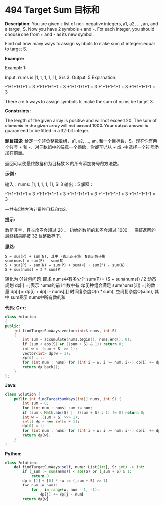 # 494 Target Sum 目标和

__Description__:
You are given a list of non-negative integers, a1, a2, ..., an, and a target, S. Now you have 2 symbols + and -. For each integer, you should choose one from + and - as its new symbol.

Find out how many ways to assign symbols to make sum of integers equal to target S.

__Example:__

Example 1:

Input: nums is [1, 1, 1, 1, 1], S is 3.
Output: 5
Explanation:

-1+1+1+1+1 = 3
+1-1+1+1+1 = 3
+1+1-1+1+1 = 3
+1+1+1-1+1 = 3
+1+1+1+1-1 = 3

There are 5 ways to assign symbols to make the sum of nums be target 3.

__Constraints:__

The length of the given array is positive and will not exceed 20.
The sum of elements in the given array will not exceed 1000.
Your output answer is guaranteed to be fitted in a 32-bit integer.

__题目描述__:
给定一个非负整数数组，a1, a2, ..., an, 和一个目标数，S。现在你有两个符号 + 和 -。对于数组中的任意一个整数，你都可以从 + 或 -中选择一个符号添加在前面。

返回可以使最终数组和为目标数 S 的所有添加符号的方法数。

__示例 :__

输入：nums: [1, 1, 1, 1, 1], S: 3
输出：5
解释：

-1+1+1+1+1 = 3
+1-1+1+1+1 = 3
+1+1-1+1+1 = 3
+1+1+1-1+1 = 3
+1+1+1+1-1 = 3

一共有5种方法让最终目标和为3。

__提示:__

数组非空，且长度不会超过 20 。
初始的数组的和不会超过 1000 。
保证返回的最终结果能被 32 位整数存下。

__思路__:

```text
S = sum(P) + sum(N), 其中 P表示正子集, N表示负子集
sum(nums) = sum(P) - sum(N)
S + sum(P) - sum(N) = sum(P) + sum(N) + sum(P) - sum(N)
S + sum(nums) = 2 * sum(P)
```

转化为 01背包问题, 即求 nums中有多少个 sum(P) = (S + sum(nums)) / 2
动态规划
dp[i] = j表示 nums的前 i个数中有 dp[i]种组合满足 sum(nums[:i]) = j的数量
dp[i] = dp[i] + dp[i - nums[j]]
时间复杂度O(n * sum), 空间复杂度O(sum), 其中 sum表示 nums中所有数的和

__代码__:
__C++__:

```C++
class Solution 
{
public:
    int findTargetSumWays(vector<int>& nums, int S) 
    {
        int sum = accumulate(nums.begin(), nums.end(), 0);
        if (sum < abs(S) or ((sum + S) & 1)) return 0;
        int w = ((sum + S) >> 1);
        vector<int> dp(w + 1);
        dp[0] = 1;
        for (int num : nums) for (int i = w; i >= num; i--) dp[i] += dp[i - num];
        return dp.back();
    }
};
```

__Java__:

```Java
class Solution {
    public int findTargetSumWays(int[] nums, int S) {
        int sum = 0;
        for (int num : nums) sum += num;
        if (sum < Math.abs(S) || ((sum + S) & 1) != 0) return 0;
        int w = ((sum + S) >>> 1);
        int[] dp = new int[w + 1];
        dp[0] = 1;
        for (int num : nums) for (int i = w; i >= num; i--) dp[i] += dp[i - num];
        return dp[w];
    }
}
```

__Python__:

```Python
class Solution:
    def findTargetSumWays(self, nums: List[int], S: int) -> int:
        if (_sum := sum(nums)) < abs(S) or (_sum + S) & 1:
            return 0
        dp = [1] + [0] * (w := (_sum + S) >> 1)
        for num in nums:
            for j in range(w, num - 1, -1):
                dp[j] += dp[j - num]
        return dp[w]
```
